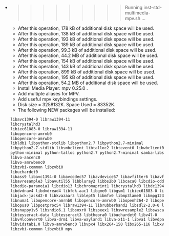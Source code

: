 * >>>>>>>>> Running inst-std-multimedia-mpv.sh ...
  * After this operation, 178 kB of additional disk space will be used.
  * After this operation, 138 kB of additional disk space will be used.
  * After this operation, 193 kB of additional disk space will be used.
  * After this operation, 189 kB of additional disk space will be used.
  * After this operation, 99.3 kB of additional disk space will be used.
  * After this operation, 44.2 MB of additional disk space will be used.
  * After this operation, 154 kB of additional disk space will be used.
  * After this operation, 143 kB of additional disk space will be used.
  * After this operation, 899 kB of additional disk space will be used.
  * After this operation, 195 kB of additional disk space will be used.
  * After this operation, 54.2 MB of additional disk space will be used.
  * Install Media Player: mpv 0.25.0 .
  * Add multiple aliases for MPV.
  * Add useful mpv keybindings settings.
  * Disk size = 3258132K. Space Used = 83352K.
  * The following NEW packages will be installed:
  ```bash
  libavc1394-0 libraw1394-11
  libcrystalhd3
  libiec61883-0 libraw1394-11
  libopencore-amrnb0
  libopencore-amrwb0
  libldb1 libpython-stdlib libpython2.7 libpython2.7-minimal
  libpython2.7-stdlib libsmbclient libtalloc2 libtevent0 libwbclient0 python
  python-minimal python-talloc python2.7 python2.7-minimal samba-libs
  libvo-aacenc0
  libvo-amrwbenc0
  libzvbi-common libzvbi0
  libuchardet0
  libass9 libavc1394-0 libavcodec57 libavdevice57 libavfilter6 libavformat57
  libavresample3 libavutil55 libbluray2 libbs2b0 libcaca0 libcdio-cdda1
  libcdio-paranoia1 libcdio13 libchromaprint1 libcrystalhd3 libdc1394-22
  libdvdnav4 libdvdread4 libfdk-aac1 libgme0 libgsm1 libiec61883-0 libilbc2
  libjack-jackd2-0 libkvazaar3 liblept5 libmfx0 libmp3lame0 libmpg123-0
  libnuma1 libopencore-amrnb0 libopencore-amrwb0 libopenh264-2 libopenmpt0
  libopus0 libpostproc54 libraw1394-11 librubberband2 libsdl2-2.0-0 libshine3
  libsnappy1v5 libsndio6.1 libsoxr0 libspeex1 libswresample2 libswscale4
  libtesseract-data libtesseract3 libtheora0 libuchardet0 libv4l-0
  libv4lconvert0 libva-drm1 libva-wayland1 libva-x11-1 libva1 libvdpau1
  libvidstab1.0 libvo-amrwbenc0 libvpx4 libx264-150 libx265-116 libxvidcore4
  libzvbi-common libzvbi0 mpv
  ```
